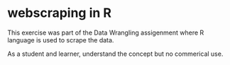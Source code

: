 # webscraping in R
This exercise was part of the Data Wrangling assigenment where R language is used to scrape the data. 

As a student and learner, understand the concept but no commerical use.
